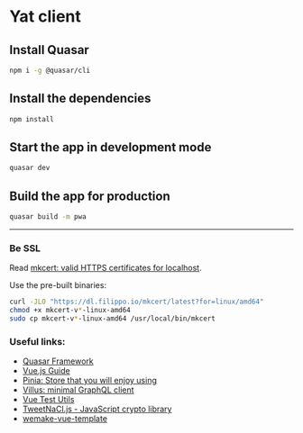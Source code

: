 # Yat client

## Install Quasar
```bash
npm i -g @quasar/cli
```

## Install the dependencies
```bash
npm install
```

## Start the app in development mode
```bash
quasar dev
```

## Build the app for production
```bash
quasar build -m pwa
```
---
### Be SSL
Read [mkcert: valid HTTPS certificates for localhost](https://words.filippo.io/mkcert-valid-https-certificates-for-localhost/).

Use the pre-built binaries:
```bash
curl -JLO "https://dl.filippo.io/mkcert/latest?for=linux/amd64"
chmod +x mkcert-v*-linux-amd64
sudo cp mkcert-v*-linux-amd64 /usr/local/bin/mkcert
```

### Useful links:
- [Quasar Framework](https://quasar.dev/)
- [Vue.js Guide](https://vuejs.org/guide/)
- [Pinia: Store that you will enjoy using](https://pinia.vuejs.org/)
- [Villus: minimal GraphQL client](https://pinia.vuejs.org/)
- [Vue Test Utils](https://vuejs.org/)
- [TweetNaCl.js - JavaScript crypto library](https://tweetnacl.js.org/)
- [wemake-vue-template](https://github.com/wemake-services/wemake-vue-template)
